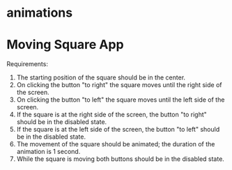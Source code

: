 # animations

# Moving Square App

Requirements: 
1. The starting position of the square should be in the center. 
2. On clicking the button "to right" the square moves until the right side of the screen.
3. On clicking the button "to left" the square moves until the left side of the screen.
4. If the square is at the right side of the screen, the button "to right" should be in the disabled state.
5. If the square is at the left side of the screen, the button "to left" should be in the disabled state.
6. The movement of the square should be animated; the duration of the animation is 1 second. 
7. While the square is moving both buttons should be in the disabled state.